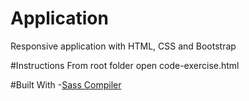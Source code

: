 # Application
Responsive application with HTML, CSS and Bootstrap

#Instructions
From root folder open code-exercise.html

#Built With
-[Sass Compiler](https://www.sassmeister.com/)
